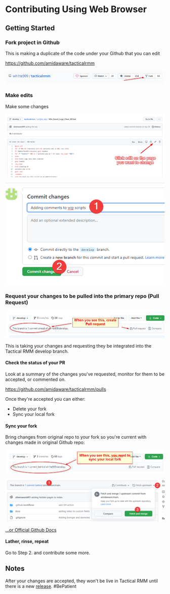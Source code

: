 # Contributing Using Web Browser

## Getting Started

### Fork project in Github

This is making a duplicate of the code under your Github that you can edit

<https://github.com/amidaware/tacticalrmm>

![ForkIt](images/vscode-forkit.png)

### Make edits

Make some changes

![Edit](images/contribute_browser_make_changes.png)

![Edit](images/contribute_browser_make_changes2.png)

### Request your changes to be pulled into the primary repo (Pull Request)

![Changes you've made need integration with master repo](images/trmm_contribute-notice.png)

This is taking your changes and requesting they be integrated into the Tactical RMM develop branch.

#### Check the status of your PR

Look at a summary of the changes you've requested, monitor for them to be accepted, or commented on.

<https://github.com/amidaware/tacticalrmm/pulls>

Once they're accepted you can either:
* Delete your fork
* Sync your local fork

#### Sync your fork

Bring changes from original repo to your fork so you're current with changes made in original Github repo:

![Sync Fork](images/trmm_need_sync_local_fork.png)

![fetch and merge](images/contribute_browser_fetchandmerge.png)

[...or Official Github Docs](https://docs.github.com/en/github/collaborating-with-issues-and-pull-requests/syncing-a-fork)

#### Lather, rinse, repeat

Go to Step 2. and contribute some more.

## Notes

After your changes are accepted, they won't be live in Tactical RMM until there is a new [release](https://github.com/amidaware/tacticalrmm/releases). #BePatient
